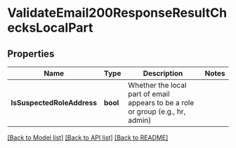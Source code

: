 # ValidateEmail200ResponseResultChecksLocalPart

## Properties

Name | Type | Description | Notes
------------ | ------------- | ------------- | -------------
**IsSuspectedRoleAddress** | **bool** | Whether the local part of email appears to be a role or group (e.g., hr, admin) |

[[Back to Model list]](../README.md#documentation-for-models) [[Back to API list]](../README.md#documentation-for-api-endpoints) [[Back to README]](../README.md)


